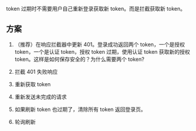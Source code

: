 token 过期时不需要用户自己重新登录获取新 token。而是拦截获取新 token。

## 方案
1. （推荐）在响应拦截器中更新 401。登录成功返回两个 token，一个是授权 token，一个是认证 token，授权 token 过期，使用认证 token 获取新的授权 token。这样是如何保存安全的？为什么需要两个 token?

1. 拦截 401 失败响应
2. 重新获取 token
3. 重新发送未完成的请求
4. 如果刷新 token 也过期了，清除所有 token 返回登录页。

5. 轮询刷新
